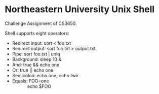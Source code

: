 # Northeastern University Unix Shell
Challenge Assignment of CS3650. 

Shell supports eight operators:
* Redirect input: sort < foo.txt
* Redirect output: sort foo.txt > output.txt
* Pipe: sort foo.txt | uniq
* Background: sleep 10 &
* And: true && echo one
* Or: true || echo one
* Semicolon: echo one; echo two
* Equals: FOO=one\
&nbsp;&nbsp;&nbsp;&nbsp;&nbsp;&nbsp;&nbsp;&nbsp;&nbsp;&nbsp;&nbsp; echo $FOO
